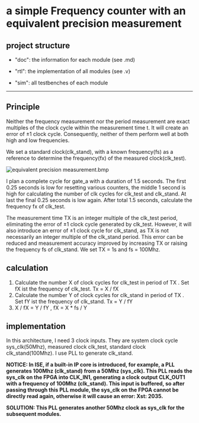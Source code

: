 # a simple Frequency counter with an equivalent precision measurement

## project structure
- "doc": the information for each module (see .md)

- "rtl": the implementation of all modules (see .v)

- "sim": all testbenches of each module

***
## Principle

Neither the frequency measurement nor the period measurement are exact multiples of the clock cycle within the measurement time t. It will create an error of ±1 clock cycle. Consequently, neither of them perform well at both high and low frequencies. 

We set a standard clock(clk_stand), with a known frequency(fs) as a reference to determine the frequency(fx) of the measured clock(clk_test). 

![equivalent precision measurement.bmp](https://github.com/KaihaoYuHW/Verilog_a_simple_Frequency_counter/blob/main/doc/equivalent%20precision%20measurement.bmp)

I plan a complete cycle for gate_a with a duration of 1.5 seconds. The first 0.25 seconds is low for resetting various counters, the middle 1 second is high for calculating the number of clk cycles for clk_test and clk_stand. At last the final 0.25 seconds is low again. After total 1.5 seconds, calculate the frequency fx of clk_test. 

The measurement time TX is an integer multiple of the clk_test period, eliminating the error of ±1 clock cycle generated by clk_test. However, it will also introduce an error of ±1 clock cycle for clk_stand, as TX is not necessarily an integer multiple of the clk_stand period. This error can be reduced and measurement accuracy improved by increasing TX or raising the frequency fs of clk_stand. We set TX = 1s and fs = 100Mhz. 

## calculation

1. Calculate the number X of clock cycles for clk_test in period of TX . Set fX ist the frequency of clk_test. Tx = X / fX
2. Calculate the number Y of clock cycles for clk_stand in period of TX . Set fY ist the frequency of clk_stand. Tx = Y / fY
3. X / fX = Y / fY , fX = X * fs / Y

## implementation

In this architecture, I need 3 clock inputs. They are system clock cycle sys_clk(50Mhz), measured clock clk_test, standard clock clk_stand(100Mhz). I use PLL to generate clk_stand. 

**NOTICE: In ISE, if a built-in IP core is introduced, for example, a PLL generates 100Mhz (clk_stand) from a 50Mhz (sys_clk). This PLL reads the sys_clk on the FPGA into CLK_IN1, generating a clock output CLK_OUT1 with a frequency of 100Mhz (clk_stand). This input is buffered, so after passing through this PLL module, the sys_clk on the FPGA cannot be directly read again, otherwise it will cause an error: Xst: 2035.**

**SOLUTION: This PLL generates another 50Mhz clock as sys_clk for the subsequent modules.**
